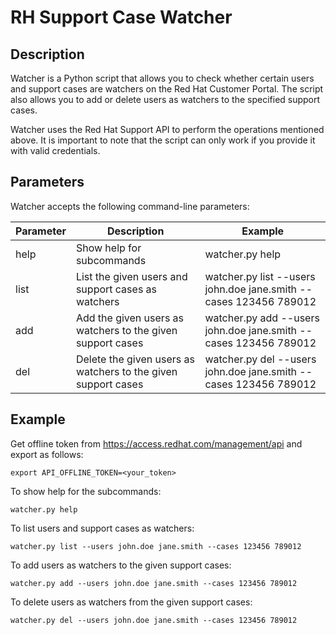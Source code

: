 # RH Support Case Watcher

## Description

Watcher is a Python script that allows you to check whether certain users and support cases are watchers on the Red Hat Customer Portal. The script also allows you to add or delete users as watchers to the specified support cases.

Watcher uses the Red Hat Support API to perform the operations mentioned above. It is important to note that the script can only work if you provide it with valid credentials.

## Parameters

Watcher accepts the following command-line parameters:

 Parameter | Description | Example |
| ---------- | ---------- | ---------- |
| help  | Show help for subcommands  | watcher.py help |
|list|List the given users and support cases as watchers|watcher.py list --users john.doe jane.smith --cases 123456 789012|
|add|Add the given users as watchers to the given support cases|watcher.py add --users john.doe jane.smith --cases 123456 789012|
|del|Delete the given users as watchers to the given support cases|watcher.py del --users john.doe jane.smith --cases 123456 789012|

## Example

Get offline token from https://access.redhat.com/management/api and export as follows:
```
export API_OFFLINE_TOKEN=<your_token>
```

To show help for the subcommands:
```
watcher.py help
```

To list users and support cases as watchers:
```
watcher.py list --users john.doe jane.smith --cases 123456 789012
```

To add users as watchers to the given support cases:
```
watcher.py add --users john.doe jane.smith --cases 123456 789012
```

To delete users as watchers from the given support cases:
```
watcher.py del --users john.doe jane.smith --cases 123456 789012
```
